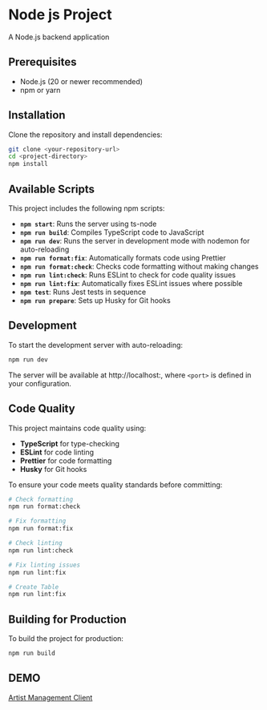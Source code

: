 # Node js Project

A Node.js backend application

## Prerequisites

- Node.js (20 or newer recommended)
- npm or yarn

## Installation

Clone the repository and install dependencies:

```bash
git clone <your-repository-url>
cd <project-directory>
npm install
```

## Available Scripts

This project includes the following npm scripts:

- **`npm start`**: Runs the server using ts-node
- **`npm run build`**: Compiles TypeScript code to JavaScript
- **`npm run dev`**: Runs the server in development mode with nodemon for
  auto-reloading
- **`npm run format:fix`**: Automatically formats code using Prettier
- **`npm run format:check`**: Checks code formatting without making changes
- **`npm run lint:check`**: Runs ESLint to check for code quality issues
- **`npm run lint:fix`**: Automatically fixes ESLint issues where possible
- **`npm test`**: Runs Jest tests in sequence
- **`npm run prepare`**: Sets up Husky for Git hooks

## Development

To start the development server with auto-reloading:

```bash
npm run dev
```

The server will be available at http://localhost:<port>, where `<port>` is
defined in your configuration.

## Code Quality

This project maintains code quality using:

- **TypeScript** for type-checking
- **ESLint** for code linting
- **Prettier** for code formatting
- **Husky** for Git hooks

To ensure your code meets quality standards before committing:

```bash
# Check formatting
npm run format:check

# Fix formatting
npm run format:fix

# Check linting
npm run lint:check

# Fix linting issues
npm run lint:fix

# Create Table
npm run lint:fix
```

## Building for Production

To build the project for production:

```bash
npm run build
```

## DEMO

[Artist Management Client](https://artist-management-client-git-main-gautam629s-projects.vercel.app/)
